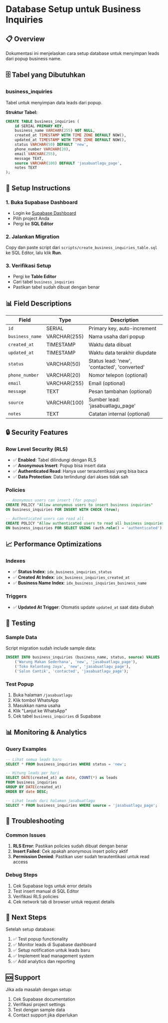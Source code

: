 # Database Setup untuk Business Inquiries

## 📋 Overview
Dokumentasi ini menjelaskan cara setup database untuk menyimpan leads dari popup business name.

## 🗄️ Tabel yang Dibutuhkan

### business_inquiries
Tabel untuk menyimpan data leads dari popup.

**Struktur Tabel:**
```sql
CREATE TABLE business_inquiries (
    id SERIAL PRIMARY KEY,
    business_name VARCHAR(255) NOT NULL,
    created_at TIMESTAMP WITH TIME ZONE DEFAULT NOW(),
    updated_at TIMESTAMP WITH TIME ZONE DEFAULT NOW(),
    status VARCHAR(50) DEFAULT 'new',
    phone_number VARCHAR(20),
    email VARCHAR(255),
    message TEXT,
    source VARCHAR(100) DEFAULT 'jasabuatlagu_page',
    notes TEXT
);
```

## 🚀 Setup Instructions

### 1. Buka Supabase Dashboard
- Login ke [Supabase Dashboard](https://supabase.com/dashboard)
- Pilih project Anda
- Pergi ke **SQL Editor**

### 2. Jalankan Migration
Copy dan paste script dari `scripts/create_business_inquiries_table.sql` ke SQL Editor, lalu klik **Run**.

### 3. Verifikasi Setup
- Pergi ke **Table Editor**
- Cari tabel `business_inquiries`
- Pastikan tabel sudah dibuat dengan benar

## 📊 Field Descriptions

| Field | Type | Description |
|-------|------|-------------|
| `id` | SERIAL | Primary key, auto-increment |
| `business_name` | VARCHAR(255) | Nama usaha dari popup |
| `created_at` | TIMESTAMP | Waktu data dibuat |
| `updated_at` | TIMESTAMP | Waktu data terakhir diupdate |
| `status` | VARCHAR(50) | Status lead: 'new', 'contacted', 'converted' |
| `phone_number` | VARCHAR(20) | Nomor telepon (optional) |
| `email` | VARCHAR(255) | Email (optional) |
| `message` | TEXT | Pesan tambahan (optional) |
| `source` | VARCHAR(100) | Sumber lead: 'jasabuatlagu_page' |
| `notes` | TEXT | Catatan internal (optional) |

## 🔒 Security Features

### Row Level Security (RLS)
- ✅ **Enabled**: Tabel dilindungi dengan RLS
- ✅ **Anonymous Insert**: Popup bisa insert data
- ✅ **Authenticated Read**: Hanya user terautentikasi yang bisa baca
- ✅ **Data Protection**: Data terlindungi dari akses tidak sah

### Policies
```sql
-- Anonymous users can insert (for popup)
CREATE POLICY "Allow anonymous users to insert business inquiries" 
ON business_inquiries FOR INSERT WITH CHECK (true);

-- Authenticated users can read all
CREATE POLICY "Allow authenticated users to read all business inquiries" 
ON business_inquiries FOR SELECT USING (auth.role() = 'authenticated');
```

## 📈 Performance Optimizations

### Indexes
- ✅ **Status Index**: `idx_business_inquiries_status`
- ✅ **Created At Index**: `idx_business_inquiries_created_at`
- ✅ **Business Name Index**: `idx_business_inquiries_business_name`

### Triggers
- ✅ **Updated At Trigger**: Otomatis update `updated_at` saat data diubah

## 🧪 Testing

### Sample Data
Script migration sudah include sample data:
```sql
INSERT INTO business_inquiries (business_name, status, source) VALUES
    ('Warung Makan Sederhana', 'new', 'jasabuatlagu_page'),
    ('Toko Kelontong Jaya', 'new', 'jasabuatlagu_page'),
    ('Salon Cantik', 'contacted', 'jasabuatlagu_page');
```

### Test Popup
1. Buka halaman `/jasabuatlagu`
2. Klik tombol WhatsApp
3. Masukkan nama usaha
4. Klik "Lanjut ke WhatsApp"
5. Cek tabel `business_inquiries` di Supabase

## 📊 Monitoring & Analytics

### Query Examples
```sql
-- Lihat semua leads baru
SELECT * FROM business_inquiries WHERE status = 'new';

-- Hitung leads per hari
SELECT DATE(created_at) as date, COUNT(*) as leads
FROM business_inquiries 
GROUP BY DATE(created_at) 
ORDER BY date DESC;

-- Lihat leads dari halaman jasabuatlagu
SELECT * FROM business_inquiries WHERE source = 'jasabuatlagu_page';
```

## 🔧 Troubleshooting

### Common Issues
1. **RLS Error**: Pastikan policies sudah dibuat dengan benar
2. **Insert Failed**: Cek apakah anonymous insert policy aktif
3. **Permission Denied**: Pastikan user sudah terautentikasi untuk read access

### Debug Steps
1. Cek Supabase logs untuk error details
2. Test insert manual di SQL Editor
3. Verifikasi RLS policies
4. Cek network tab di browser untuk request details

## 📝 Next Steps

Setelah setup database:
1. ✅ Test popup functionality
2. ✅ Monitor leads di Supabase dashboard
3. ✅ Setup notification untuk leads baru
4. ✅ Implement lead management system
5. ✅ Add analytics dan reporting

## 🆘 Support

Jika ada masalah dengan setup:
1. Cek Supabase documentation
2. Verifikasi project settings
3. Test dengan sample data
4. Contact support jika diperlukan
